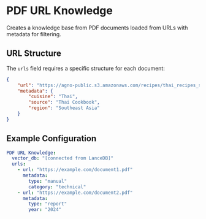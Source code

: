 # PDF URL Knowledge

Creates a knowledge base from PDF documents loaded from URLs with metadata for filtering.

## URL Structure

The `urls` field requires a specific structure for each document:

```json
{
    "url": "https://agno-public.s3.amazonaws.com/recipes/thai_recipes_short.pdf",
    "metadata": {
        "cuisine": "Thai",
        "source": "Thai Cookbook", 
        "region": "Southeast Asia"
    }
}
```

## Example Configuration

```yaml
PDF URL Knowledge:
  vector_db: "[connected from LanceDB]"
  urls:
    - url: "https://example.com/document1.pdf"
      metadata:
        type: "manual"
        category: "technical"
    - url: "https://example.com/document2.pdf"
      metadata:
        type: "report"
        year: "2024"
```